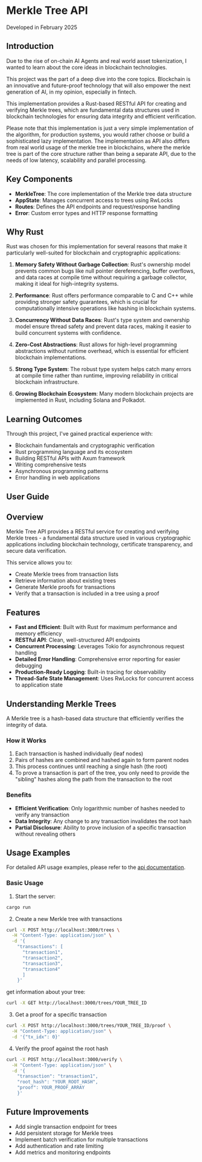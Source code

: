 # Merkle Tree API
Developed in February 2025

## Introduction

Due to the rise of on-chain AI Agents and real world asset tokenization,
I wanted to learn about the core ideas in blockchain technologies.

This project was the part of a deep dive into the core topics.
Blockchain is an innovative and future-proof technology that will
also empower the next generation of AI, in my opinion, especially in fintech.

This implementation provides a Rust-based RESTful API for creating and 
verifying Merkle trees, which are fundamental data structures used in 
blockchain technologies for ensuring data integrity and efficient verification. 

Please note that this implementation is just a very simple implementation of the algorithm, for production systems, you would rather choose or build a sophisticated lazy implementation. The implementation as API also differs from real world usage of the merkle tree in blockchains, where the merkle tree is part of the core structure rather than being a separate API, due to the needs of low latency, scalability and parallel processing.

## Key Components

- **MerkleTree**: The core implementation of the Merkle tree data structure
- **AppState**: Manages concurrent access to trees using RwLocks
- **Routes**: Defines the API endpoints and request/response handling
- **Error**: Custom error types and HTTP response formatting

## Why Rust

Rust was chosen for this implementation for several reasons that make it particularly well-suited for blockchain and cryptographic applications:

1. **Memory Safety Without Garbage Collection**: Rust's ownership model prevents common bugs like null pointer dereferencing, buffer overflows, and data races at compile time without requiring a garbage collector, making it ideal for high-integrity systems.

2. **Performance**: Rust offers performance comparable to C and C++ while providing stronger safety guarantees, which is crucial for computationally intensive operations like hashing in blockchain systems.

3. **Concurrency Without Data Races**: Rust's type system and ownership model ensure thread safety and prevent data races, making it easier to build concurrent systems with confidence.

4. **Zero-Cost Abstractions**: Rust allows for high-level programming abstractions without runtime overhead, which is essential for efficient blockchain implementations.

5. **Strong Type System**: The robust type system helps catch many errors at compile time rather than runtime, improving reliability in critical blockchain infrastructure.

6. **Growing Blockchain Ecosystem**: Many modern blockchain projects are implemented in Rust, including Solana and Polkadot.

## Learning Outcomes

Through this project, I've gained practical experience with:
- Blockchain fundamentals and cryptographic verification
- Rust programming language and its ecosystem
- Building RESTful APIs with Axum framework
- Writing comprehensive tests
- Asynchronous programming patterns
- Error handling in web applications

## User Guide

## Overview

Merkle Tree API provides a RESTful service for creating and verifying Merkle trees - a fundamental data structure used in various cryptographic applications including blockchain technology, certificate transparency, and secure data verification.

This service allows you to:
- Create Merkle trees from transaction lists
- Retrieve information about existing trees
- Generate Merkle proofs for transactions
- Verify that a transaction is included in a tree using a proof

## Features

- **Fast and Efficient**: Built with Rust for maximum performance and memory efficiency
- **RESTful API**: Clean, well-structured API endpoints
- **Concurrent Processing**: Leverages Tokio for asynchronous request handling
- **Detailed Error Handling**: Comprehensive error reporting for easier debugging
- **Production-Ready Logging**: Built-in tracing for observability
- **Thread-Safe State Management**: Uses RwLocks for concurrent access to application state

## Understanding Merkle Trees

A Merkle tree is a hash-based data structure that efficiently verifies the integrity of data. 

### How it Works

1. Each transaction is hashed individually (leaf nodes)
2. Pairs of hashes are combined and hashed again to form parent nodes
3. This process continues until reaching a single hash (the root)
4. To prove a transaction is part of the tree, you only need to provide the "sibling" 
hashes along the path from the transaction to the root

### Benefits

- **Efficient Verification**: Only logarithmic number of hashes needed to verify any transaction
- **Data Integrity**: Any change to any transaction invalidates the root hash
- **Partial Disclosure**: Ability to prove inclusion of a specific transaction without revealing others

## Usage Examples

For detailed API usage examples, please refer to the [api documentation](api-documentation.md).

### Basic Usage

1. Start the server:

  ```bash
  cargo run
  ```

2. Create a new Merkle tree with transactions

  ```bash
  curl -X POST http://localhost:3000/trees \
    -H "Content-Type: application/json" \
    -d '{
      "transactions": [
        "transaction1",
        "transaction2",
        "transaction3",
        "transaction4"
        ] 
      }'
  ``` 

  get information about your tree:

  ```bash
  curl -X GET http://localhost:3000/trees/YOUR_TREE_ID
  ```    

3. Get a proof for a specific transaction

  ```bash
  curl -X POST http://localhost:3000/trees/YOUR_TREE_ID/proof \
    -H "Content-Type: application/json" \
    -d '{"tx_idx": 0}'
  ```
4. Verify the proof against the root hash

  ```bash
  curl -X POST http://localhost:3000/verify \
    -H "Content-Type: application/json" \
    -d '{
      "transaction": "transaction1",
      "root_hash": "YOUR_ROOT_HASH",
      "proof": YOUR_PROOF_ARRAY
      }'
  ```

## Future Improvements

- Add single transaction endpoint for trees
- Add persistent storage for Merkle trees
- Implement batch verification for multiple transactions
- Add authentication and rate limiting
- Add metrics and monitoring endpoints